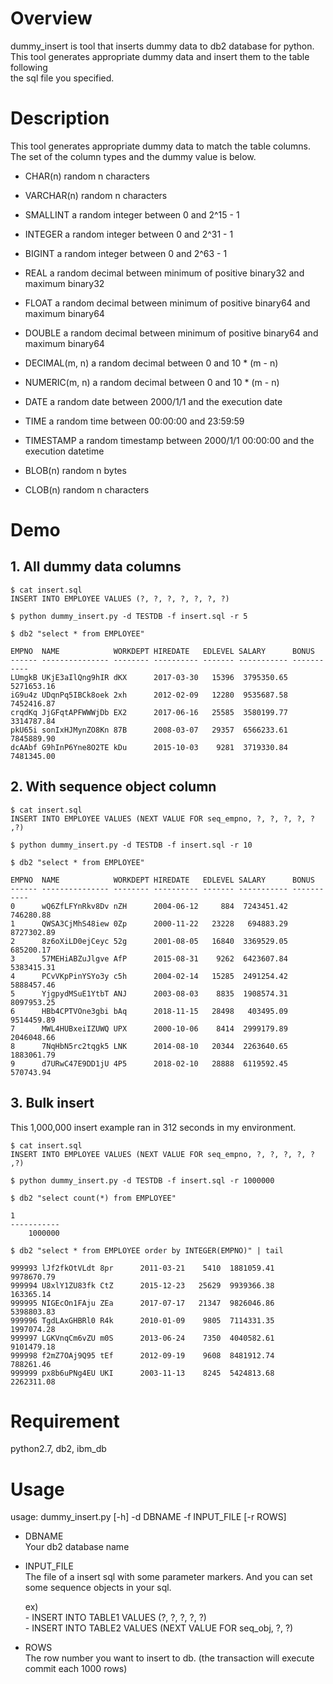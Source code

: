 # Overview 
 
 dummy_insert is tool that inserts dummy data to db2 database for python.  
 This tool generates appropriate dummy data and insert them to the table following  
 the sql file you specified.

# Description

 This tool generates appropriate dummy data to match the table columns.  
 The set of the column types and the dummy value is below.  

 - CHAR(n)
    random n characters

 - VARCHAR(n)
    random n characters

 - SMALLINT
    a random integer between 0 and 2^15 - 1

 - INTEGER
    a random integer between 0 and 2^31 - 1

 - BIGINT
    a random integer between 0 and 2^63 - 1

 - REAL
    a random decimal between minimum of positive binary32 and maximum binary32

 - FLOAT
    a random decimal between minimum of positive binary64 and maximum binary64
  
 - DOUBLE
    a random decimal between minimum of positive binary64 and maximum binary64

 - DECIMAL(m, n)
    a random decimal between 0 and 10 * (m - n)

 - NUMERIC(m, n)
    a random decimal between 0 and 10 * (m - n)

 - DATE
    a random date between 2000/1/1 and the execution date

 - TIME
    a random time between 00:00:00 and 23:59:59

 - TIMESTAMP
    a random timestamp between 2000/1/1 00:00:00 and the execution datetime

 - BLOB(n)
    random n bytes

 - CLOB(n)
    random n characters
    
# Demo

 ## 1. All dummy data columns

 `$ cat insert.sql`  
 `INSERT INTO EMPLOYEE VALUES (?, ?, ?, ?, ?, ?, ?)`

 `$ python dummy_insert.py -d TESTDB -f insert.sql -r 5`

 `$ db2 "select * from EMPLOYEE"`

    EMPNO  NAME            WORKDEPT HIREDATE   EDLEVEL SALARY      BONUS  
    ------ --------------- -------- ---------- ------- ----------- -----------  
    LUmgkB UKjE3aIlQng9hIR dKX      2017-03-30   15396  3795350.65  5271653.16  
    iG9u4z UDqnPq5IBCk8oek 2xh      2012-02-09   12280  9535687.58  7452416.87  
    crqdKq JjGFqtAPFWWWjDb EX2      2017-06-16   25585  3580199.77  3314787.84  
    pkU65i sonIxHJMynZO8Kn 87B      2008-03-07   29357  6566233.61  7845889.90  
    dcAAbf G9hInP6Yne8O2TE kDu      2015-10-03    9281  3719330.84  7481345.00  


 ## 2. With sequence object column  
 
 `$ cat insert.sql`  
 `INSERT INTO EMPLOYEE VALUES (NEXT VALUE FOR seq_empno, ?, ?, ?, ?, ? ,?)`  

 `$ python dummy_insert.py -d TESTDB -f insert.sql -r 10`

 `$ db2 "select * from EMPLOYEE"`

    EMPNO  NAME            WORKDEPT HIREDATE   EDLEVEL SALARY      BONUS  
    ------ --------------- -------- ---------- ------- ----------- -----------  
    0      wQ6ZfLFYnRkv8Dv nZH      2004-06-12     884  7243451.42   746280.88  
    1      QWSA3CjMhS48iew 0Zp      2000-11-22   23228   694883.29  8727302.89  
    2      8z6oXiLD0ejCeyc 52g      2001-08-05   16840  3369529.05   685200.17  
    3      57MEHiABZuJlgve AfP      2015-08-31    9262  6423607.84  5383415.31  
    4      PCvVKpPinYSYo3y c5h      2004-02-14   15285  2491254.42  5888457.46  
    5      YjgpydMSuE1YtbT ANJ      2003-08-03    8835  1908574.31  8097953.25  
    6      HBb4CPTVOne3gbi bAq      2018-11-15   28498   403495.09  9514459.89  
    7      MWL4HUBxeiIZUWQ UPX      2000-10-06    8414  2999179.89  2046048.66  
    8      7NqHbN5rc2tqgk5 LNK      2014-08-10   20344  2263640.65  1883061.79  
    9      d7URwC47E9DD1jU 4P5      2018-02-10   28888  6119592.45   570743.94  


 ## 3. Bulk insert  
 This 1,000,000 insert example ran in 312 seconds in my environment.  
   
 `$ cat insert.sql`  
 `INSERT INTO EMPLOYEE VALUES (NEXT VALUE FOR seq_empno, ?, ?, ?, ?, ? ,?)`

 `$ python dummy_insert.py -d TESTDB -f insert.sql -r 1000000`  
 
 `$ db2 "select count(*) from EMPLOYEE"`
 
    1
    -----------
        1000000
    
 `$ db2 "select * from EMPLOYEE order by INTEGER(EMPNO)" | tail`
 
    999993 lJf2fkOtVLdt 8pr      2011-03-21    5410  1881059.41  9978670.79
    999994 U8xlY1ZU83fk CtZ      2015-12-23   25629  9939366.38   163365.14
    999995 NIGEcOn1FAju ZEa      2017-07-17   21347  9826046.86  5398803.83
    999996 TgdLAxGHBRl0 R4k      2010-01-09    9805  7114331.35  1997074.28
    999997 LGKVnqCm6vZU m0S      2013-06-24    7350  4040582.61  9101479.18
    999998 f2mZ7OAj9Q95 tEf      2012-09-19    9608  8481912.74   788261.46
    999999 px8b6uPNg4EU UKI      2003-11-13    8245  5424813.68  2262311.08
 
 
# Requirement

 python2.7, db2, ibm_db

# Usage

 usage: dummy_insert.py [-h] -d DBNAME -f INPUT_FILE [-r ROWS]

   - DBNAME  
       Your db2 database name

   - INPUT_FILE  
       The file of a insert sql with some parameter markers. And you can 
       set some sequence objects in your sql.

       ex)  
         - INSERT INTO TABLE1 VALUES (?, ?, ?, ?, ?)  
         - INSERT INTO TABLE2 VALUES (NEXT VALUE FOR seq_obj, ?, ?)  

   - ROWS  
       The row number you want to insert to db.
       (the transaction will execute commit each 1000 rows)
       
